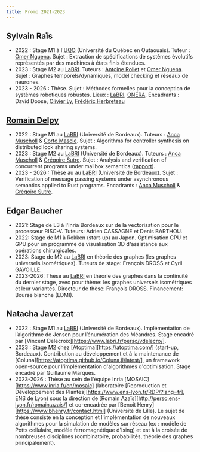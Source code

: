 ```yaml
---
title: Promo 2021-2023
---
```


## Sylvain Raïs

* 2022 : Stage M1 à l'[UQO](https://uqo.ca/) (Université du Québec en Outaouais). Tuteur : [Omer Nguena](https://uqo.ca/profil/ngueom01). Sujet : Extraction de spécifications de systèmes évolutifs représentés par des machines à états finis étendues.
* 2023 : Stage M2 au [LaBRI](https://www.labri.fr/). Tuteurs : [Antoine Rollet](https://www.labri.fr/perso/rollet/) et [Omer Nguena](https://uqo.ca/profil/ngueom01). Sujet : Graphes temporels/dynamiques, model checking et réseaux de neurones.
* 2023 - 2026 : Thèse. Sujet : Méthodes formelles pour la conception de systèmes robotiques robustes. Lieux : [LaBRI](https://www.labri.fr/), [ONERA](https://www.onera.fr/fr). Encadrants : David Doose, [Olivier Ly](https://www.labri.fr/perso/ly/), [Frédéric Herbreteau](https://www.labri.fr/perso/herbrete/)

## [Romain Delpy](https://www.labri.fr/perso/rdelpy/index.html)

* 2022 : Stage M1 au [LaBRI](https://www.labri.fr) (Université de Bordeaux). Tuteurs : [Anca Muscholl](https://www.labri.fr/perso/anca/) & [Corto Mascle](https://corto-mascle.github.io/). Sujet : Algorithms for controller synthesis on distributed lock sharing systems.
* 2023 : Stage M2 au [LaBRI](https://www.labri.fr) (Université de Bordeaux). Tuteurs : [Anca Muscholl](https://www.labri.fr/perso/anca/) & [Grégoire Sutre](https://www.labri.fr/perso/sutre/). Sujet : Analysis and verification of concurrent programs under mailbox semantics ([rapport](https://www.labri.fr/perso/rdelpy/documents/internship.pdf)).
* 2023 - 2026 : Thèse au au [LaBRI](https://www.labri.fr) (Université de Bordeaux). Sujet : Verification of message passing systems under asynchronous semantics applied to Rust programs. Encadrants : [Anca Muscholl](https://www.labri.fr/perso/anca/) & [Grégoire Sutre](https://www.labri.fr/perso/sutre/).

## Edgar Baucher

* 2021: Stage de L3 à l'Inria Bordeaux sur de la vectorisation pour le processeur RISC-V. Tuteurs: Adrien CASSAGNE et Denis BARTHOU.
* 2022: Stage de M1 à Rokken (start-up) au Japon. Optimisation CPU et GPU pour un programme de visualisation 3D d'assistance aux opérations chirurgicales.
* 2023: Stage de M2 au [LaBRI](https://www.labri.fr/) en théorie des graphes (les graphes universels isométriques). Tuteurs de stage: François DROSS et Cyril GAVOILLE. 
* 2023-2026: Thèse au [LaBRI](https://www.labri.fr/) en théorie des graphes dans la continuité du dernier stage, avec pour thème: les graphes universels isométriques et leur variantes. Directeur de thèse: François DROSS. Financement: Bourse blanche (EDMI).


## Natacha Javerzat

* 2022 : Stage M1 au [LaBRI](https://www.labri.fr) (Université de Bordeaux). Implémentation de l’algorithme de Jensen pour l’énumération des Méandres. Stage encadré par [Vincent Delecroix][https://www.labri.fr/perso/vdelecro/].
* 2023 : Stage M2 chez [Atoptima][https://atoptima.com/] (start-up, Bordeaux). Contribution au développement et à la maintenance de [Coluna][https://atoptima.github.io/Coluna.jl/latest/], un framework open-source pour l'implémentation d'algorithmes d'optimisation. Stage encadré par Guillaume Marques. 
* 2023-2026 : Thèse au sein de l'équipe Inria [MOSAIC][https://www.inria.fr/en/mosaic] (laboratoire [Reproduction et Développement des Plantes][https://www.ens-lyon.fr/RDP/?lang=fr], ENS de Lyon) sous la direction de [Romain Azaïs][http://perso.ens-lyon.fr/romain.azais/] et co-encadrée par [Benoit Henry][https://www.bhenry.fr/contact.html] (Université de Lille). Le sujet de thèse consiste en la conception et l'implémentation de nouveaux algorithmes pour la simulation de modèles sur réseau (ex : modèle de Potts cellulaire, modèle ferromagnétique d'Ising) et est à la croisée de nombreuses disciplines (combinatoire, probabilités, théorie des graphes principalement). 
